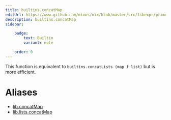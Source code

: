 ```yaml
---
title: builtins.concatMap
editUrl: https://www.github.com/nixos/nix/blob/master/src/libexpr/primops.cc
description: builtins.concatMap
sidebar:

    badge:
        text: Builtin
        variant: note

    order: 0
---
```


This function is equivalent to `builtins.concatLists (map f list)`
but is more efficient.


# Aliases

- [lib.concatMap](/nix-doc-comments/reference/lib/lib-concatMap)
- [lib.lists.concatMap](/nix-doc-comments/reference/lib/lists/lib-lists-concatMap)


